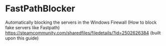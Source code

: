 # FastPathBlocker
Automatically blocking the servers in the Windows Firewall (How to block fake servers like Fastpath)
https://steamcommunity.com/sharedfiles/filedetails/?id=2502626384 (built upon this guide)
